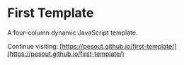 # First Template

A four-column dynamic JavaScript template.

Continue visiting: [https://pesout.github.io/first-template/](https://pesout.github.io/first-template/)
